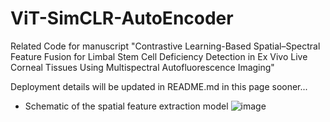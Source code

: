 # ViT-SimCLR-AutoEncoder
Related Code for manuscript "Contrastive Learning-Based Spatial–Spectral Feature Fusion for Limbal Stem Cell Deficiency Detection in Ex Vivo Live Corneal Tissues Using Multispectral Autofluorescence Imaging"

Deployment details will be updated in README.md in this page sooner...

- Schematic of the spatial feature extraction model
![image](https://github.com/user-attachments/assets/9a554f87-e603-4f6c-9a19-c6d804fc9a76)

